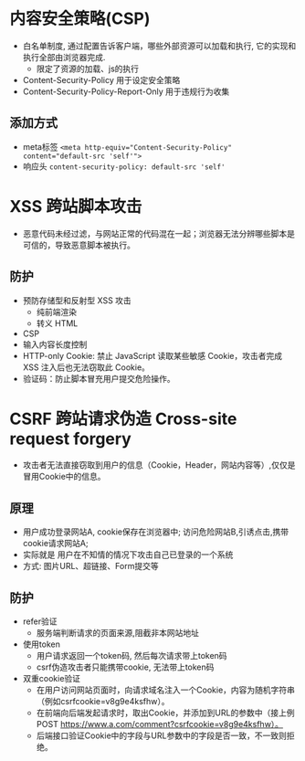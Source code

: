 # 内容安全策略(CSP)
* 白名单制度, 通过配置告诉客户端，哪些外部资源可以加载和执行, 它的实现和执行全部由浏览器完成.
  * 限定了资源的加载、js的执行
* Content-Security-Policy 用于设定安全策略
* Content-Security-Policy-Report-Only 用于违规行为收集

## 添加方式
  * meta标签 `<meta http-equiv="Content-Security-Policy" content="default-src 'self'">`
  * 响应头 `content-security-policy: default-src 'self'`

# XSS 跨站脚本攻击
* 恶意代码未经过滤，与网站正常的代码混在一起；浏览器无法分辨哪些脚本是可信的，导致恶意脚本被执行。
## 防护
  * 预防存储型和反射型 XSS 攻击
    * 纯前端渲染
    * 转义 HTML
  * CSP
  * 输入内容长度控制
  * HTTP-only Cookie: 禁止 JavaScript 读取某些敏感 Cookie，攻击者完成 XSS 注入后也无法窃取此 Cookie。
  * 验证码：防止脚本冒充用户提交危险操作。

# CSRF 跨站请求伪造 Cross-site request forgery
* 攻击者无法直接窃取到用户的信息（Cookie，Header，网站内容等）,仅仅是冒用Cookie中的信息。
## 原理
  * 用户成功登录网站A, cookie保存在浏览器中; 访问危险网站B,引诱点击,携带cookie请求网站A;
  * 实际就是 用户在不知情的情况下攻击自己已登录的一个系统
  * 方式: 图片URL、超链接、Form提交等
## 防护
  * refer验证
    * 服务端判断请求的页面来源,阻截非本网站地址
  * 使用token
    * 用户请求返回一个token码, 然后每次请求带上token码
    * csrf伪造攻击者只能携带cookie, 无法带上token码
  * 双重cookie验证
    * 在用户访问网站页面时，向请求域名注入一个Cookie，内容为随机字符串（例如csrfcookie=v8g9e4ksfhw）。
    * 在前端向后端发起请求时，取出Cookie，并添加到URL的参数中（接上例POST https://www.a.com/comment?csrfcookie=v8g9e4ksfhw）。
    * 后端接口验证Cookie中的字段与URL参数中的字段是否一致，不一致则拒绝。

